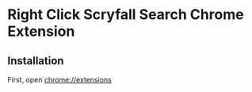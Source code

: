# Right Click Scryfall Search Chrome Extension

## Installation

First, open [chrome://extensions](chrome://extensions)